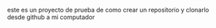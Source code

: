 este es un proyecto de prueba de como crear un repositorio y clonarlo desde github a mi computador 

